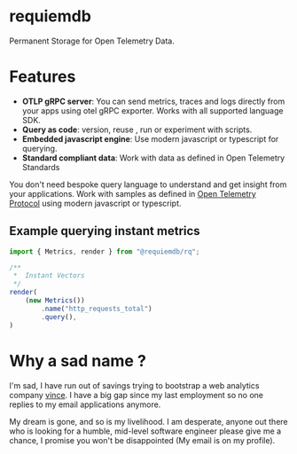 # requiemdb

Permanent Storage for Open Telemetry Data.

# Features

- **OTLP gRPC server**: You can send metrics, traces and logs directly
 from your apps using otel gRPC exporter. Works with all supported language SDK.
- **Query as code**: version, reuse , run or experiment with scripts.
- **Embedded javascript engine**: Use modern javascript or typescript for querying.
- **Standard compliant data**: Work with data as defined in Open Telemetry Standards

 You don't need bespoke query language to understand and get insight from your
 applications. Work with samples as defined in [Open Telemetry Protocol](https://github.com/open-telemetry/opentelemetry-proto) using modern javascript or typescript.


## Example querying instant metrics

```ts
import { Metrics, render } from "@requiemdb/rq";

/**
 *  Instant Vectors
 */
render(
    (new Metrics())
        .name("http_requests_total")
        .query(),
)
```


# Why a sad name ?

I'm sad, I have run out of savings trying to bootstrap a web analytics company
[vince](https://github.com/vinceanalytics/vince). I have a big gap since my last employment so no one replies to my
email applications anymore.

My dream is gone, and so is my livelihood. I am desperate, anyone out there who
is looking for a humble, mid-level software engineer please give me a chance, I promise
you won't be disappointed (My email is on my profile).
